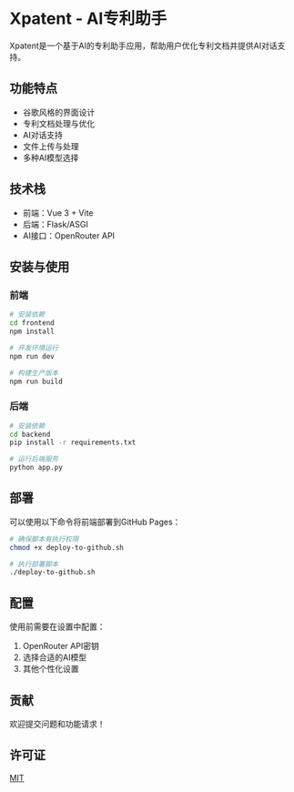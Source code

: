 # Xpatent - AI专利助手

Xpatent是一个基于AI的专利助手应用，帮助用户优化专利文档并提供AI对话支持。

## 功能特点

- 谷歌风格的界面设计
- 专利文档处理与优化
- AI对话支持
- 文件上传与处理
- 多种AI模型选择

## 技术栈

- 前端：Vue 3 + Vite
- 后端：Flask/ASGI
- AI接口：OpenRouter API

## 安装与使用

### 前端

```bash
# 安装依赖
cd frontend
npm install

# 开发环境运行
npm run dev

# 构建生产版本
npm run build
```

### 后端

```bash
# 安装依赖
cd backend
pip install -r requirements.txt

# 运行后端服务
python app.py
```

## 部署

可以使用以下命令将前端部署到GitHub Pages：

```bash
# 确保脚本有执行权限
chmod +x deploy-to-github.sh

# 执行部署脚本
./deploy-to-github.sh
```

## 配置

使用前需要在设置中配置：

1. OpenRouter API密钥
2. 选择合适的AI模型
3. 其他个性化设置

## 贡献

欢迎提交问题和功能请求！

## 许可证

[MIT](LICENSE) 